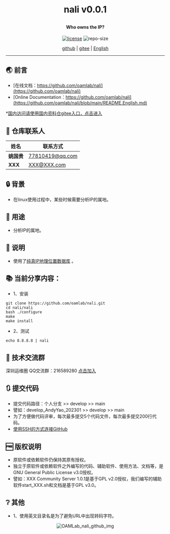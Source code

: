 
<h1 align="center" style="margin: 30px 0 30px; font-weight: bold;">nali v0.0.1</h1>
<h4 align="center">Who owns the IP?</h4>
<p align="center">
  <a href="./LICENSE"><img alt="license" src="https://img.shields.io/github/license/oamlab/nali" /></a>
  <img alt="repo-size" src="https://img.shields.io/github/repo-size/oamlab/nali" />
</p>

<p align="center">
   <a href="https://github.com/oamlab/nali">github</a> | 
   <a href="https://gitee.com/oamlab/nali">gitee</a> | 
   <a href="./README.English.md">English</a>
</p>

<p align="center"></p>

---

## 🌏 前言
- [在线文档：https://github.com/oamlab/nali](https://github.com/oamlab/nali)
- [Online Documentation：https://github.com/oamlab/nali](https://github.com/oamlab/nali/blob/main/README.English.md)

*[国内访问请使用国内资料仓gitee入口，点击进入](https://gitee.com/oamlab/nali)

## 🔋 仓库联系人
| 姓名						 | 联系方式            |
|----------|-----------------|
| **姚国贵**  | 77810419@qq.com |
| **XXX**  | XXX@XXX.com     |

## 🔒 背景
- 在linux使用过程中，某些时候需要分析IP的属地。

## 🔑 用途
- 分析IP的属地。

## 📃 说明
- 使用了[纯真IP地理位置数据库](https://www.cz88.net) 。

## 📚 当前分享内容：

- 1、安装
````
git clone https://github.com/oamlab/nali.git
cd nali/nali
bash ./configure
make
make install
````

- 2、测试
````
echo 8.8.8.8 | nali
````

## 📶 技术交流群
深圳运维圈 QQ交流群：216589280 [点击加入](https://jq.qq.com/?_wv=1027&k=tdDtDoUp)

## 🔃 提交代码
- 提交代码路径：个人分支 >> develop >> main
- 譬如：develop_AndyYao_202301 >> develop >> main
- 为了方便做代码评审，每次最多提交5个代码文件，每次最多提交200行代码。
- [使用SSH的方式连接GitHub](https://github.com/oamlab/oamlab/blob/main/OAMLab/171_%E8%BF%90%E7%BB%B4%E5%B7%A5%E5%85%B7/301_%E5%BC%80%E5%8F%91%E5%B7%A5%E5%85%B7/211_GitHub_SSH_Key.md)

## 🆓 版权说明
- 原软件或依赖软件仍保持其原有授权。
- 独立于原软件或依赖软件之外编写的代码、辅助软件、使用方法、文档等，是GNU General Public License v3.0授权。
- 譬如：XXX Community Server 1.0.1是基于GPL v2.0授权，我们编写的辅助软件start_XXX.sh和文档是基于GPL v3.0。

## ❔ 其他
- 1、使用英文目录名是为了避免URL中出现转码字符。

<p align="center">
	<img alt="OAMLab_nali_github_img" src="https://www.wegoodgoodstudydaydayup.com/nali_github.webp?v=1">
</p>